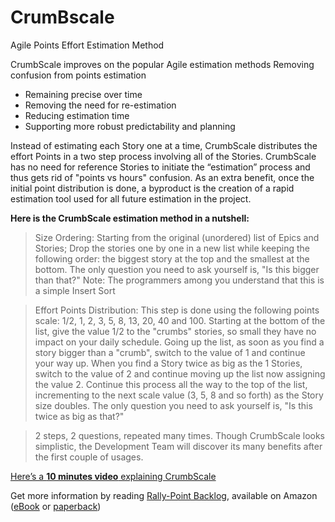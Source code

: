 # CrumBscale
Agile Points Effort Estimation Method


CrumbScale improves on the popular Agile estimation methods Removing confusion from points estimation
* Remaining precise over time
* Removing the need for re-estimation
* Reducing estimation time
* Supporting more robust predictability and planning

Instead of estimating each Story one at a time, CrumbScale distributes the effort Points in a two step process involving all of the Stories.  CrumbScale has no need for reference Stories to initiate the “estimation” process and thus gets rid of "points vs hours" confusion.  As an extra benefit, once the initial point distribution is done, a byproduct is the creation of a rapid estimation tool used for all future estimation in the project. 

**Here is the CrumbScale estimation method in a nutshell:**

>Size Ordering: Starting from the original (unordered) list of Epics and Stories; Drop the stories one by one in a new list while keeping the following order: the biggest story at the top and the smallest at the bottom. The only question you need to ask yourself is, "Is this bigger than that?"
Note: The programmers among you understand that this is a simple Insert Sort

>Effort Points Distribution: This step is done using the following points scale: 1/2, 1, 2, 3, 5, 8, 13, 20, 40 and 100. Starting at the bottom of the list, give the value 1/2 to the "crumbs" stories, so small they have no impact on your daily schedule. Going up the list, as soon as you find a story bigger than a "crumb", switch to the value of 1 and continue your way up. When you find a Story twice as big as the 1 Stories, switch to the value of 2 and continue moving up the list now assigning the value 2. Continue this process all the way to the top of the list, incrementing to the next scale value (3, 5, 8 and so forth) as the Story size doubles. The only question you need to ask yourself is, "Is this twice as big as that?"

>2 steps, 2 questions, repeated many times.  Though CrumbScale looks simplistic, the Development Team will discover its many benefits after the first couple of usages.


[Here’s a **10 minutes video** explaining CrumbScale](https://youtu.be/psomItJr-r0)

Get more information by reading [Rally-Point Backlog](https://www.amazon.com/dp/1549815911), available on Amazon ([eBook](https://www.amazon.com/dp/B075G6ZZQ5) or [paperback](https://www.amazon.com/dp/1549815911))
